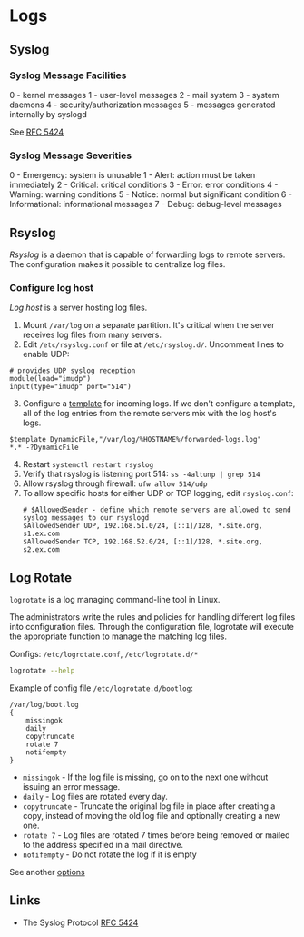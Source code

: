 # Logs

## Syslog

### Syslog Message Facilities

0 - kernel messages
1 - user-level messages
2 - mail system
3 - system daemons
4 - security/authorization messages
5 - messages generated internally by syslogd

See [RFC 5424](https://datatracker.ietf.org/doc/html/rfc5424#section-6.2.1)

### Syslog Message Severities

0 - Emergency: system is unusable
1 - Alert: action must be taken immediately
2 - Critical: critical conditions
3 - Error: error conditions
4 - Warning: warning conditions
5 - Notice: normal but significant condition
6 - Informational: informational messages
7 - Debug: debug-level messages

## Rsyslog

*Rsyslog* is a daemon that is capable of forwarding logs to remote servers. The configuration makes it possible to centralize log files.

### Configure log host

*Log host* is a server hosting log files. 

1. Mount `/var/log` on a separate partition. It's critical when the server receives log files from many servers.
2. Edit `/etc/rsyslog.conf` or file at `/etc/rsyslog.d/`. Uncomment lines to enable UDP:
```
# provides UDP syslog reception
module(load="imudp")
input(type="imudp" port="514")
```
3. Configure a [template](https://www.rsyslog.com/doc/v8-stable/configuration/templates.html) for incoming logs. 
  If we don't configure a template, all of the log entries from the remote servers mix with the log host's logs.
```
$template DynamicFile,"/var/log/%HOSTNAME%/forwarded-logs.log" 
*.* -?DynamicFile
```
4. Restart `systemctl restart rsyslog`
5. Verify that rsyslog is listening port 514: `ss -4altunp | grep 514`
6. Allow rsyslog through firewall: `ufw allow 514/udp`
7. To allow specific hosts for either UDP or TCP logging, edit `rsyslog.conf`:
    ```
    # $AllowedSender - define which remote servers are allowed to send syslog messages to our rsyslogd
    $AllowedSender UDP, 192.168.51.0/24, [::1]/128, *.site.org, s1.ex.com
    $AllowedSender TCP, 192.168.52.0/24, [::1]/128, *.site.org, s2.ex.com
    ```

## Log Rotate

`logrotate` is a log managing command-line tool in Linux. 

The administrators write the rules and policies for handling different log files into configuration files. 
Through the configuration file, logrotate will execute the appropriate function to manage the matching log files.

Configs: `/etc/logrotate.conf`, `/etc/logrotate.d/*`

```bash
logrotate --help
```

Example of config file `/etc/logrotate.d/bootlog`:

```
/var/log/boot.log
{
    missingok
    daily
    copytruncate
    rotate 7
    notifempty
}
```

- `missingok` - If the log file is missing, go on to the next one without issuing an error message. 
- `daily` - Log files are rotated every day.
- `copytruncate` - Truncate the original log file in place after creating a copy, instead of moving the old log file and optionally creating a new one.
- `rotate 7` - Log files are rotated 7 times before being removed or mailed to the address specified in a mail directive.
- `notifempty` - Do not rotate the log if it is empty

See another [options](https://linux.die.net/man/8/logrotate)

## Links

- The Syslog Protocol [RFC 5424](https://datatracker.ietf.org/doc/html/rfc5424)
